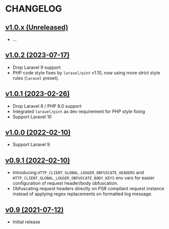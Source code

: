 # CHANGELOG

## [v1.0.x (Unreleased)](https://github.com/onlime/laravel-http-client-global-logger/compare/v1.0.1...main)

- ...

## [v1.0.2 (2023-07-17)](https://github.com/onlime/laravel-http-client-global-logger/compare/v1.0.1...v1.0.2)

- Drop Laravel 9 support
- PHP code style fixes by `laravel/pint` v1.10, now using more strict style rules (`laravel` preset).

## [v1.0.1 (2023-02-26)](https://github.com/onlime/laravel-http-client-global-logger/compare/v1.0.0...v1.0.1)

- Drop Laravel 8 / PHP 8.0 support
- Integrated `laravel/pint` as dev requirement for PHP style fixing
- Support Laravel 10

## [v1.0.0 (2022-02-10)](https://github.com/onlime/laravel-http-client-global-logger/compare/v0.9.1...v1.0.0)

- Support Laravel 9

## [v0.9.1 (2022-02-10)](https://github.com/onlime/laravel-http-client-global-logger/compare/v0.9...v0.9.1)

- Introducing `HTTP_CLIENT_GLOBAL_LOGGER_OBFUSCATE_HEADERS` and `HTTP_CLIENT_GLOBAL_LOGGER_OBFUSCATE_BODY_KEYS` env vars for easier configuration of request header/body obfuscation.
- Obfuscating request headers directly on PSR compliant request instance instead of applying regex replacements on formatted log message.

## [v0.9 (2021-07-12)](https://github.com/onlime/laravel-http-client-global-logger/releases/tag/v0.9)

- Initial release
